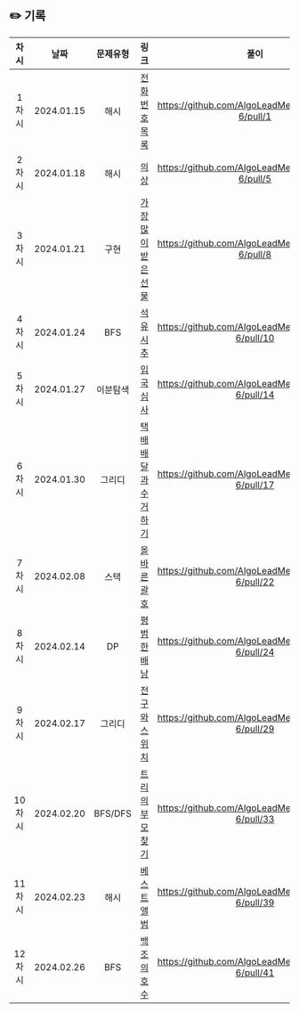 ## ✏️ 기록   

| 차시 |    날짜    | 문제유형 | 링크 | 풀이 |
|:----:|:---------:|:----:|:-----:|:----:|
| 1차시 | 2024.01.15 |  해시  | <a href="https://school.programmers.co.kr/learn/courses/30/lessons/42577?language=python3">전화번호 목록</a> | https://github.com/AlgoLeadMe/AlgoLeadMe-6/pull/1 |
| 2차시 | 2024.01.18 |  해시  | <a href="https://school.programmers.co.kr/learn/courses/30/lessons/42578">의상</a> | https://github.com/AlgoLeadMe/AlgoLeadMe-6/pull/5 |
| 3차시 | 2024.01.21 |  구현  | <a href="https://school.programmers.co.kr/learn/courses/30/lessons/258712">가장 많이 받은 선물</a> | https://github.com/AlgoLeadMe/AlgoLeadMe-6/pull/8 |
| 4차시 | 2024.01.24 |  BFS  | <a href="https://school.programmers.co.kr/learn/courses/30/lessons/250136">석유 시추</a> | https://github.com/AlgoLeadMe/AlgoLeadMe-6/pull/10 |
| 5차시 | 2024.01.27 |  이분탐색  | <a href="https://school.programmers.co.kr/learn/courses/30/lessons/43238">입국심사</a> | https://github.com/AlgoLeadMe/AlgoLeadMe-6/pull/14 |
| 6차시 | 2024.01.30 |  그리디  | <a href="https://school.programmers.co.kr/learn/courses/30/lessons/150369">택배 배달과 수거하기</a> | https://github.com/AlgoLeadMe/AlgoLeadMe-6/pull/17 |
| 7차시 | 2024.02.08 |  스택  | <a href="https://school.programmers.co.kr/learn/courses/30/lessons/12909">올바른 괄호</a> | https://github.com/AlgoLeadMe/AlgoLeadMe-6/pull/22 |
| 8차시 | 2024.02.14 |  DP  | <a href="https://www.acmicpc.net/problem/12865">평범한 배낭</a> | https://github.com/AlgoLeadMe/AlgoLeadMe-6/pull/24 |
| 9차시 | 2024.02.17 |  그리디  | <a href="https://www.acmicpc.net/problem/2138">전구와 스위치</a> | https://github.com/AlgoLeadMe/AlgoLeadMe-6/pull/29 |
| 10차시 | 2024.02.20 |  BFS/DFS  | <a href="https://www.acmicpc.net/problem/11725">트리의 부모 찾기</a> | https://github.com/AlgoLeadMe/AlgoLeadMe-6/pull/33 |
| 11차시 | 2024.02.23 |  해시  | <a href="https://school.programmers.co.kr/learn/courses/30/lessons/42579">베스트 앨범</a> | https://github.com/AlgoLeadMe/AlgoLeadMe-6/pull/39 |
| 12차시 | 2024.02.26 |  BFS  | <a href="https://www.acmicpc.net/problem/3197">백조의 호수</a> | https://github.com/AlgoLeadMe/AlgoLeadMe-6/pull/41 |
